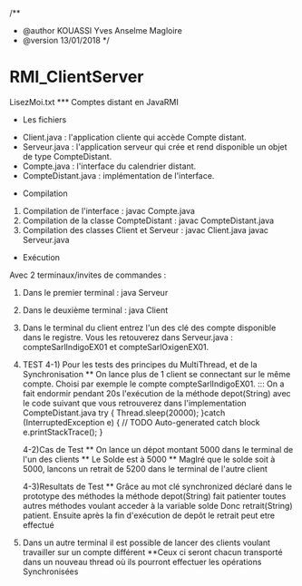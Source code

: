 /**
 * @author KOUASSI Yves Anselme Magloire
 * @version 13/01/2018
 */
# RMI_ClientServer

LisezMoi.txt
*** Comptes distant en JavaRMI

* Les fichiers

- Client.java : l'application cliente qui accède Compte distant.
- Serveur.java : l'application serveur qui crée et rend disponible un objet de type CompteDistant.
- Compte.java : l'interface du calendrier distant.
- CompteDistant.java : implémentation de l'interface.

* Compilation

1) Compilation de l'interface : javac Compte.java
2) Compilation de la classe CompteDistant : javac CompteDistant.java
3) Compilation des classes Client et Serveur :
  javac Client.java
  javac Serveur.java

* Exécution

Avec 2 terminaux/invites de commandes :

1) Dans le premier terminal : java Serveur
2) Dans le deuxième terminal : java Client
3) Dans le terminal du client entrez l'un des clé des compte disponible dans le registre.
	Vous les retouverez dans Serveur.java  : compteSarlIndigoEX01 et compteSarlOxigenEX01.
4) TEST
	4-1) Pour les tests des principes du MultiThread, et de la Synchronisation
	** On lance plus de 1 client se connectant sur le même compte. Choisi par exemple le compte compteSarlIndigoEX01.
	 ::: On a fait endormir pendant 20s l'exécution de la méthode depot(String) avec le code suivant que vous retrouverez dans l'implementation CompteDistant.java
	 	try {
			Thread.sleep(20000);
		}catch (InterruptedException e) {
			// TODO Auto-generated catch block
				e.printStackTrace();
		}

	4-2)Cas de Test
	** On lance un dépot montant 5000 dans le terminal de l'un des clients
	** Le Solde est à 5000
	** Maglré que le solde soit à 5000, lancons un retrait de 5200 dans le terminal de l'autre client

	4-3)Resultats de Test
	** Grâce au mot clé synchronized déclaré dans le prototype des méthodes
	la méthode depot(String) fait patienter toutes autres méthodes voulant acceder à la variable solde
	Donc retrait(String) patient. Ensuite après la fin d'exécution de depôt le retrait peut etre effectué 
5) Dans un autre terminal il est possible de lancer des clients voulant travailler sur un compte différent
	**Ceux ci seront chacun transporté dans un nouveau thread où ils pourront effectuer les opérations Synchronisées

